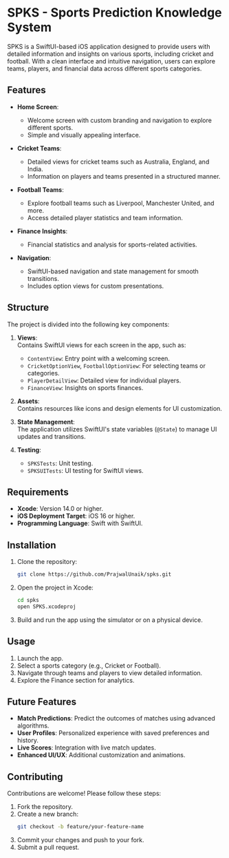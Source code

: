 

# SPKS - Sports Prediction Knowledge System

SPKS is a SwiftUI-based iOS application designed to provide users with detailed information and insights on various sports, including cricket and football. With a clean interface and intuitive navigation, users can explore teams, players, and financial data across different sports categories.

## Features

- **Home Screen**: 
  - Welcome screen with custom branding and navigation to explore different sports.
  - Simple and visually appealing interface.
  
- **Cricket Teams**:
  - Detailed views for cricket teams such as Australia, England, and India.
  - Information on players and teams presented in a structured manner.

- **Football Teams**:
  - Explore football teams such as Liverpool, Manchester United, and more.
  - Access detailed player statistics and team information.

- **Finance Insights**:
  - Financial statistics and analysis for sports-related activities.
  
- **Navigation**:
  - SwiftUI-based navigation and state management for smooth transitions.
  - Includes option views for custom presentations.

## Structure

The project is divided into the following key components:

1. **Views**:  
   Contains SwiftUI views for each screen in the app, such as:
   - `ContentView`: Entry point with a welcoming screen.
   - `CricketOptionView`, `FootballOptionView`: For selecting teams or categories.
   - `PlayerDetailView`: Detailed view for individual players.
   - `FinanceView`: Insights on sports finances.

2. **Assets**:  
   Contains resources like icons and design elements for UI customization.

3. **State Management**:  
   The application utilizes SwiftUI's state variables (`@State`) to manage UI updates and transitions.

4. **Testing**:
   - `SPKSTests`: Unit testing.
   - `SPKSUITests`: UI testing for SwiftUI views.

## Requirements

- **Xcode**: Version 14.0 or higher.
- **iOS Deployment Target**: iOS 16 or higher.
- **Programming Language**: Swift with SwiftUI.

## Installation

1. Clone the repository:
   ```bash
   git clone https://github.com/PrajwalUnaik/spks.git
   ```
2. Open the project in Xcode:
   ```bash
   cd spks
   open SPKS.xcodeproj
   ```
3. Build and run the app using the simulator or on a physical device.

## Usage

1. Launch the app.
2. Select a sports category (e.g., Cricket or Football).
3. Navigate through teams and players to view detailed information.
4. Explore the Finance section for analytics.

## Future Features

- **Match Predictions**: Predict the outcomes of matches using advanced algorithms.
- **User Profiles**: Personalized experience with saved preferences and history.
- **Live Scores**: Integration with live match updates.
- **Enhanced UI/UX**: Additional customization and animations.

## Contributing

Contributions are welcome! Please follow these steps:
1. Fork the repository.
2. Create a new branch:
   ```bash
   git checkout -b feature/your-feature-name
   ```
3. Commit your changes and push to your fork.
4. Submit a pull request.
